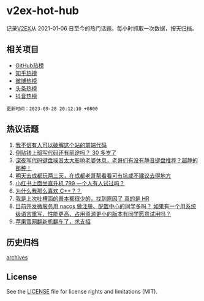# v2ex-hot-hub

 记录[V2EX](https://www.v2ex.com/)从 2021-01-06 日至今的热门话题。每小时抓取一次数据，按天[归档](archives)。
 
 ## 相关项目

- [GitHub热榜](https://github.com/lonnyzhang423/github-hot-hub)
- [知乎热榜](https://github.com/lonnyzhang423/zhihu-hot-hub)
- [微博热榜](https://github.com/lonnyzhang423/weibo-hot-hub)
- [头条热榜](https://github.com/lonnyzhang423/toutiao-hot-hub)
- [抖音热榜](https://github.com/lonnyzhang423/douyin-hot-hub)


 `更新时间：2023-09-28 20:12:10 +0800`

## 热议话题

1. [我不信有人可以破解这个站的前端代码](https://www.v2ex.com/t/978002)
1. [倒贴钱上班写代码还有前途吗？ 30 多岁了](https://www.v2ex.com/t/977938)
1. [深夜写代码键盘噪音太大影响老婆休息，老哥们有没有静音键盘推荐？超静的那种！](https://www.v2ex.com/t/977755)
1. [明天去成都玩两三天，在成都老哥帮看看可有坑或不建议去得地方](https://www.v2ex.com/t/977800)
1. [小红书上面坐直升机 799 一个人有人试过吗？](https://www.v2ex.com/t/977774)
1. [为什么我那么喜欢 C++？？](https://www.v2ex.com/t/977716)
1. [我是上次吐槽面的普本都很少的，找到原因了 真的是 HR](https://www.v2ex.com/t/977828)
1. [目前开发微服务用 nacos 做注册、配置中心的同学多吗？ 如果有一个用系统级语言重写，性能更高、占用资源更小的版本有同学愿意试用吗？](https://www.v2ex.com/t/977787)
1. [苹果官网翻新机翻车了，求支招](https://www.v2ex.com/t/977840)

## 历史归档

[archives](archives)

## License

See the [LICENSE](LICENSE) file for license rights and limitations (MIT).
